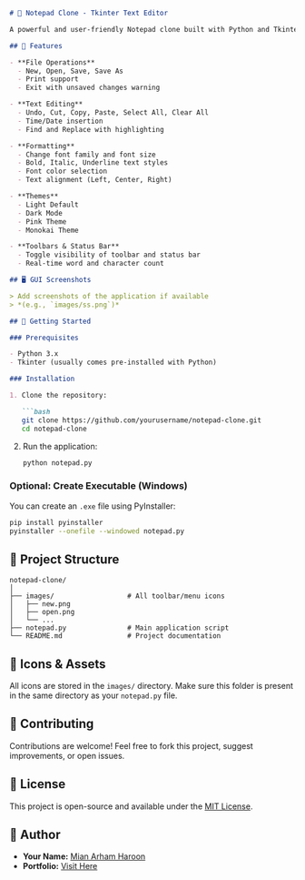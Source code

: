 ```markdown
# 📝 Notepad Clone - Tkinter Text Editor

A powerful and user-friendly Notepad clone built with Python and Tkinter. This application supports essential text editing features including file handling, text formatting, theme switching, find & replace, print preview, and more.

## 📌 Features

- **File Operations**
  - New, Open, Save, Save As
  - Print support
  - Exit with unsaved changes warning

- **Text Editing**
  - Undo, Cut, Copy, Paste, Select All, Clear All
  - Time/Date insertion
  - Find and Replace with highlighting

- **Formatting**
  - Change font family and font size
  - Bold, Italic, Underline text styles
  - Font color selection
  - Text alignment (Left, Center, Right)

- **Themes**
  - Light Default
  - Dark Mode
  - Pink Theme
  - Monokai Theme

- **Toolbars & Status Bar**
  - Toggle visibility of toolbar and status bar
  - Real-time word and character count

## 🖥️ GUI Screenshots

> Add screenshots of the application if available  
> *(e.g., `images/ss.png`)*

## 🚀 Getting Started

### Prerequisites

- Python 3.x  
- Tkinter (usually comes pre-installed with Python)

### Installation

1. Clone the repository:

   ```bash
   git clone https://github.com/yourusername/notepad-clone.git
   cd notepad-clone
   ```

2. Run the application:

   ```bash
   python notepad.py
   ```

### Optional: Create Executable (Windows)

You can create an `.exe` file using PyInstaller:

```bash
pip install pyinstaller
pyinstaller --onefile --windowed notepad.py
```

## 📁 Project Structure

```
notepad-clone/
│
├── images/                  # All toolbar/menu icons
│   ├── new.png
│   ├── open.png
│   └── ...
├── notepad.py               # Main application script
└── README.md                # Project documentation
```

## 🎨 Icons & Assets

All icons are stored in the `images/` directory. Make sure this folder is present in the same directory as your `notepad.py` file.

## 🤝 Contributing

Contributions are welcome! Feel free to fork this project, suggest improvements, or open issues.

## 📃 License

This project is open-source and available under the [MIT License](LICENSE).

## 👤 Author

- **Your Name:** [Mian Arham Haroon](https://github.com/mian-arham-haroon)  
- **Portfolio:** [Visit Here](https://mian-arham-haroon.github.io/arham_portfolio/)  
```
